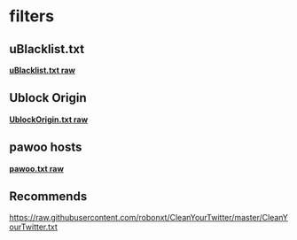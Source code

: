# filters

## uBlacklist.txt

__[uBlacklist.txt raw](https://gitlab.com/takuoh/filters/-/raw/master/uBlacklist.txt)__

## Ublock Origin

__[UblockOrigin.txt raw](https://gitlab.com/takuoh/filters/-/raw/master/UblockOrigin.txt)__

## pawoo hosts

__[pawoo.txt raw](https://gitlab.com/takuoh/filters/-/raw/master/pawoo.txt)__

## Recommends

https://raw.githubusercontent.com/robonxt/CleanYourTwitter/master/CleanYourTwitter.txt


